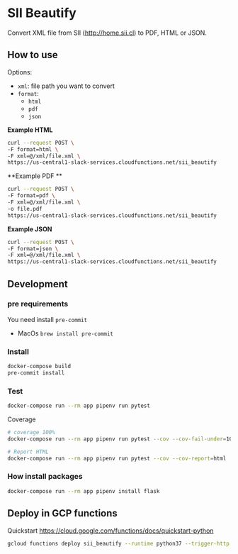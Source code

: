 # SII Beautify

Convert XML file from SII (http://home.sii.cl) to PDF, HTML or JSON.

## How to use

Options:

* `xml`: file path you want to convert
* `format`:
  * `html`
  * `pdf`
  * `json`

**Example HTML**

```bash
curl --request POST \
-F format=html \
-F xml=@/xml/file.xml \
https://us-central1-slack-services.cloudfunctions.net/sii_beautify
```



**Example PDF **

```bash
curl --request POST \
-F format=pdf \
-F xml=@/xml/file.xml \
-o file.pdf
https://us-central1-slack-services.cloudfunctions.net/sii_beautify
```



**Example JSON**

```bash
curl --request POST \
-F format=json \
-F xml=@/xml/file.xml \
https://us-central1-slack-services.cloudfunctions.net/sii_beautify
```



## Development

### pre requirements

You need install `pre-commit`

* MacOs `brew install pre-commit`

### Install

```bash
docker-compose build
pre-commit install
```



### Test

```bash
docker-compose run --rm app pipenv run pytest
```

Coverage

```bash
# coverage 100%
docker-compose run --rm app pipenv run pytest --cov --cov-fail-under=100

# Report HTML
docker-compose run --rm app pipenv run pytest --cov --cov-report=html
```



### How install packages

```bash
docker-compose run --rm app pipenv install flask
```



## Deploy in GCP functions

Quickstart https://cloud.google.com/functions/docs/quickstart-python



```bash
gcloud functions deploy sii_beautify --runtime python37 --trigger-http --memory 128MB
```

